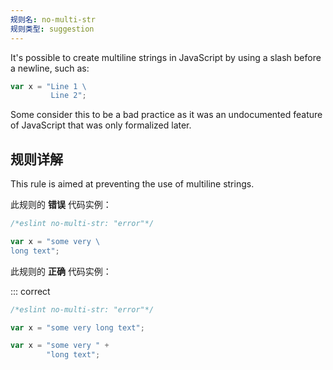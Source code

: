 ```yaml
---
规则名: no-multi-str
规则类型: suggestion
---
```



It's possible to create multiline strings in JavaScript by using a slash before a newline, such as:

```js
var x = "Line 1 \
         Line 2";
```

Some consider this to be a bad practice as it was an undocumented feature of JavaScript that was only formalized later.

## 规则详解

This rule is aimed at preventing the use of multiline strings.

此规则的 **错误** 代码实例：



```js
/*eslint no-multi-str: "error"*/

var x = "some very \
long text";
```

此规则的 **正确** 代码实例：

::: correct

```js
/*eslint no-multi-str: "error"*/

var x = "some very long text";

var x = "some very " +
        "long text";
```
